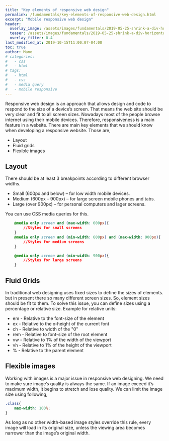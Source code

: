 ```yaml
---
title: "Key elements of responsive web design"
permalink: /fundamentals/key-elements-of-responsive-web-design.html
excerpt: "Mobile responsive web design"
header:
  overlay_image: /assets/images/fundamentals/2019-05-25-shrink-a-div-horizontally-and-add-3-dots/coverpic.jpg
  teaser: /assets/images/fundamentals/2019-05-25-shrink-a-div-horizontally-and-add-3-dots/css.png
  overlay_filter: 0.4
last_modified_at: 2019-10-15T11:00:07-04:00
toc: true
author: Mano
# categories:
#   - css
#   - html
# tags:
#   - html
#   - css
#   - media query
#   - mobile responsive
---
```


Responsive web design is an approach that allows design and code to respond to the size of a device’s screen. That means the web site should be very clear and fit to all screen sizes. Nowadays most of the people browse internet using their mobile devices. Therefore, responsiveness is a main feature in a website. 
There are main key elements that we should know when developing a responsive website. Those are,

* Layout
* Fluid grids
* Flexible images

## Layout

There should be at least 3 breakpoints according to different browser widths.
* Small (600px and below)	– 	for low width mobile devices.
* Medium (600px – 900px)	–	for large screen mobile phones and tabs.
* Large (over 900px) 		– 	for personal computers and lager screens.

You can use CSS media queries for this.

```css
    @media only screen and (max-width: 600px){
        //Styles for small screens
    }
    @media only screen and (min-width: 600px) and (max-width: 900px){
        //Styles for medium screens
    }

    @media only screen and (min-width: 900px){
        //Styles for large screens
    }
```

## Fluid Grids

In traditional web designing uses fixed sizes to define the sizes of elements. but in present there so many different screen sizes. So, element sizes should be fit to them. To solve this issue, you can define sizes using a percentage or relative size.
Example for relative units:
* em	- Relative to the font-size of the element
* ex 	- Relative to the x-height of the current font
* ch	- Relative to width of the "0"
* rem	- Relative to font-size of the root element
* vw	- Relative to 1% of the width of the viewport
* vh	- Relative to 1% of the height of the viewport
* %	- Relative to the parent element

## Flexible images

Working with images is a major issue in responsive web designing. We need to make sure image’s quality is always the same. If an image exceed it’s maximum width, it begins to stretch and lose quality.  We can limit the image size using following,

```css
.class{
    max-width: 100%;
}
```

As long as no other width-based image styles override this rule, every image will load in its original size, unless the viewing area becomes narrower than the image’s original width.
